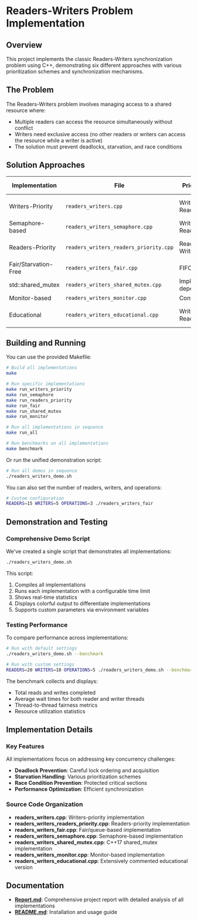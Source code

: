 # Readers-Writers Problem Implementation

## Overview
This project implements the classic Readers-Writers synchronization problem using C++, demonstrating six different approaches with various prioritization schemes and synchronization mechanisms.

## The Problem
The Readers-Writers problem involves managing access to a shared resource where:
- Multiple readers can access the resource simultaneously without conflict
- Writers need exclusive access (no other readers or writers can access the resource while a writer is active)
- The solution must prevent deadlocks, starvation, and race conditions

## Solution Approaches

| Implementation | File | Prioritization | Synchronization Mechanism |
|----------------|------|----------------|--------------------------|
| Writers-Priority | `readers_writers.cpp` | Writers > Readers | mutex + condition variable |
| Semaphore-based | `readers_writers_semaphore.cpp` | Writers > Readers | POSIX semaphores |
| Readers-Priority | `readers_writers_readers_priority.cpp` | Readers > Writers | mutex + condition variable |
| Fair/Starvation-Free | `readers_writers_fair.cpp` | FIFO order | Request queue + mutex |
| std::shared_mutex | `readers_writers_shared_mutex.cpp` | Implementation dependent | C++17 shared_mutex |
| Monitor-based | `readers_writers_monitor.cpp` | Configurable | Monitor pattern |
| Educational | `readers_writers_educational.cpp` | Writers > Readers | Heavily commented version |

## Building and Running

You can use the provided Makefile:

```bash
# Build all implementations
make

# Run specific implementations
make run_writers_priority
make run_semaphore
make run_readers_priority
make run_fair
make run_shared_mutex
make run_monitor

# Run all implementations in sequence
make run_all

# Run benchmarks on all implementations
make benchmark
```

Or run the unified demonstration script:

```bash
# Run all demos in sequence
./readers_writers_demo.sh
```

You can also set the number of readers, writers, and operations:

```bash
# Custom configuration
READERS=15 WRITERS=5 OPERATIONS=3 ./readers_writers_fair
```

## Demonstration and Testing

### Comprehensive Demo Script

We've created a single script that demonstrates all implementations:

```bash
./readers_writers_demo.sh
```

This script:
1. Compiles all implementations
2. Runs each implementation with a configurable time limit
3. Shows real-time statistics
4. Displays colorful output to differentiate implementations
5. Supports custom parameters via environment variables

### Testing Performance

To compare performance across implementations:

```bash
# Run with default settings
./readers_writers_demo.sh --benchmark

# Run with custom settings
READERS=20 WRITERS=10 OPERATIONS=5 ./readers_writers_demo.sh --benchmark
```

The benchmark collects and displays:
- Total reads and writes completed
- Average wait times for both reader and writer threads
- Thread-to-thread fairness metrics
- Resource utilization statistics

## Implementation Details

### Key Features

All implementations focus on addressing key concurrency challenges:
- **Deadlock Prevention**: Careful lock ordering and acquisition
- **Starvation Handling**: Various prioritization schemes
- **Race Condition Prevention**: Protected critical sections
- **Performance Optimization**: Efficient synchronization

### Source Code Organization

- **readers_writers.cpp**: Writers-priority implementation
- **readers_writers_readers_priority.cpp**: Readers-priority implementation
- **readers_writers_fair.cpp**: Fair/queue-based implementation
- **readers_writers_semaphore.cpp**: Semaphore-based implementation
- **readers_writers_shared_mutex.cpp**: C++17 shared_mutex implementation
- **readers_writers_monitor.cpp**: Monitor-based implementation
- **readers_writers_educational.cpp**: Extensively commented educational version

## Documentation

- **[Report.md](Report.md)**: Comprehensive project report with detailed analysis of all implementations
- **[README.md](README.md)**: Installation and usage guide


